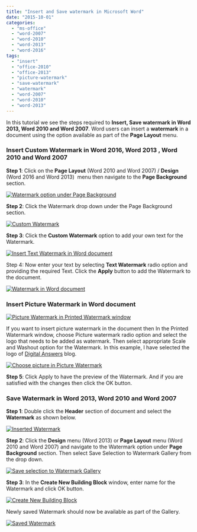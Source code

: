 ```yaml
---
title: "Insert and Save watermark in Microsoft Word"
date: "2015-10-01"
categories: 
  - "ms-office"
  - "word-2007"
  - "word-2010"
  - "word-2013"
  - "word-2016"
tags: 
  - "insert"
  - "office-2010"
  - "office-2013"
  - "picture-watermark"
  - "save-watermark"
  - "watermark"
  - "word-2007"
  - "word-2010"
  - "word-2013"
---
```


In this tutorial we see the steps required to **Insert, Save watermark in Word 2013, Word 2010 and Word 2007**. Word users can insert a **watermark** in a document using the option available as part of the **Page Layout** menu.

### Insert Custom Watermark in Word 2016, Word 2013 , Word 2010 and Word 2007

**Step 1**: Click on the **Page Layout** (Word 2010 and Word 2007) / **Design** (Word 2016 and Word 2013)  menu then navigate to the **Page Background** section.

[![Watermark option under Page Background](images/image_thumb21.png "Watermark option under Page Background")](http://blogmines.com/blog/wp-content/uploads/2010/08/image22.png)

**Step 2**: Click the Watermark drop down under the Page Background section.

[![Custom Watermark](images/image_thumb537.png "Custom Watermark")](http://blogmines.com/blog/wp-content/uploads/2013/02/image43.png)

**Step 3**: Click the **Custom Watermark** option to add your own text for the Watermark.

[![Insert Text Watermark in Word document](images/image_thumb538.png "Insert Text Watermark in Word document")](http://blogmines.com/blog/wp-content/uploads/2013/02/image44.png)

Step 4: Now enter your text by selecting **Text Watermark** radio option and providing the required Text. Click the **Apply** button to add the Watermark to the document.

[![Watermark in Word document](images/image_thumb539.png "Watermark in Word document")](http://blogmines.com/blog/wp-content/uploads/2013/02/image45.png)

### Insert Picture Watermark in Word document

[![Picture Watermark in Printed Watermark window](images/image_thumb40.png "Picture Watermark in Printed Watermark window")](http://blogmines.com/blog/wp-content/uploads/2012/08/image40.png)

If you want to insert picture watermark in the document then In the Printed Watermark window, choose Picture watermark radio option and select the logo that needs to be added as watermark. Then select appropriate Scale and Washout option for the Watermark. In this example, I have selected the logo of [Digital Answers](http://blogmines.com/) blog.

[![Choose picture in Picture Watermark](images/1_image_thumb41.png "Choose picture in Picture Watermark")](http://blogmines.com/blog/wp-content/uploads/2012/08/image41.png)

**Step 5**: Click Apply to have the preview of the Watermark. And if you are satisfied with the changes then click the OK button.

### Save Watermark in Word 2013, Word 2010 and Word 2007

**Step 1**: Double click the **Header** section of document and select the **Watermark** as shown below.

[![Inserted Watermark](images/image_thumb540.png "Inserted Watermark")](http://blogmines.com/blog/wp-content/uploads/2013/02/image46.png)

**Step 2**: Click the **Design** menu (Word 2013) or **Page Layout** menu (Word 2010 and Word 2007) and navigate to the Watermark option under **Page Background** section. Then select Save Selection to Watermark Gallery from the drop down.

[![Save selection to Watermark Gallery](images/image_thumb547.png "Save selection to Watermark Gallery")](http://blogmines.com/blog/wp-content/uploads/2013/02/image47.png)

**Step 3**: In the **Create New Building Block** window, enter name for the Watermark and click OK button.

[![Create New Building Block ](images/image_thumb548.png "Create New Building Block ")](http://blogmines.com/blog/wp-content/uploads/2013/02/image48.png)

Newly saved Watermark should now be available as part of the Gallery.

[![Saved Watermark](images/image_thumb549.png "Saved Watermark")](http://blogmines.com/blog/wp-content/uploads/2013/02/image49.png)
